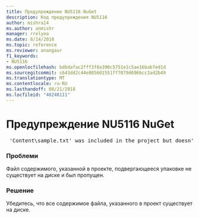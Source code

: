 ```yaml
---
title: Предупреждение NU5116 NuGet
description: Код предупреждения NU5116
author: mishra14
ms.author: anmishr
manager: rrelyea
ms.date: 8/14/2018
ms.topic: reference
ms.reviewer: anangaur
f1_keywords:
- NU5116
ms.openlocfilehash: bdbdafac2fff3f8a390c5751e1c5ae16bab7ed1d
ms.sourcegitcommit: c643dd2c44e085601551ff7079d696bcc3ad2b49
ms.translationtype: MT
ms.contentlocale: ru-RU
ms.lasthandoff: 08/21/2018
ms.locfileid: "40248111"
---
```

# <a name="nuget-warning-nu5116"></a>Предупреждение NU5116 NuGet
<pre> 'Content\sample.txt' was included in the project but doesn't exist. Skipping...</pre>

### <a name="issue"></a>Проблеми

Файл содержимого, указанной в проекте, подвергающееся упаковке не существует на диске и был пропущен.


### <a name="solution"></a>Решение

Убедитесь, что все содержимое файла, указанного в проект существует на диске.

